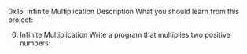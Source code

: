 0x15. Infinite Multiplication
Description
What you should learn from this project:

0. Infinite Multiplication
Write a program that multiplies two positive numbers:
